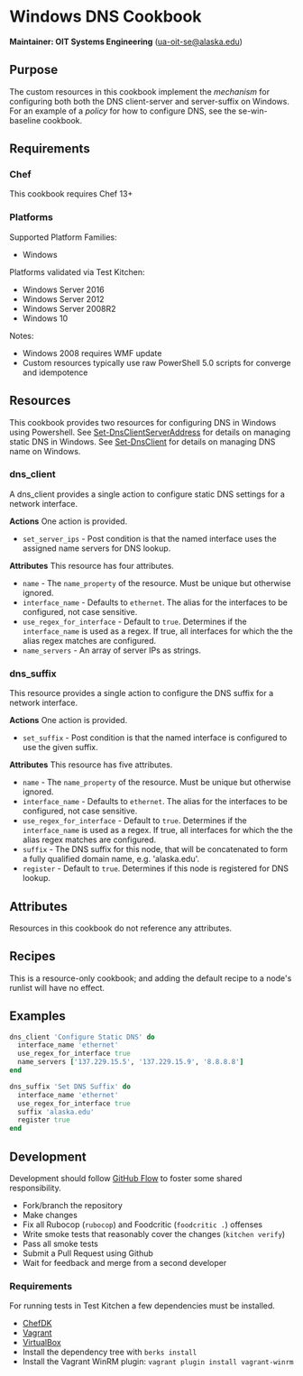 # Windows DNS Cookbook

__Maintainer: OIT Systems Engineering__ (<ua-oit-se@alaska.edu>)

## Purpose

The custom resources in this cookbook implement the _mechanism_ for configuring both both the DNS client-server and server-suffix on Windows.  For an example of a _policy_ for how to configure DNS, see the se-win-baseline cookbook.

## Requirements

### Chef

This cookbook requires Chef 13+

### Platforms

Supported Platform Families:

* Windows

Platforms validated via Test Kitchen:

* Windows Server 2016
* Windows Server 2012
* Windows Server 2008R2
* Windows 10

Notes:

* Windows 2008 requires WMF update
* Custom resources typically use raw PowerShell 5.0 scripts for converge and idempotence

## Resources

This cookbook provides two resources for configuring DNS in Windows using Powershell.  See [Set-DnsClientServerAddress](https://technet.microsoft.com/en-us/itpro/powershell/windows/dnsclient/set-dnsclientserveraddress) for details on managing static DNS in Windows.  See [Set-DnsClient](https://technet.microsoft.com/en-us/itpro/powershell/windows/dnsclient/set-dnsclient) for details on managing DNS name on Windows.

### dns_client
A dns_client provides a single action to configure static DNS settings for a network interface.

__Actions__
One action is provided.

* `set_server_ips` - Post condition is that the named interface uses the assigned name servers for DNS lookup.

__Attributes__
This resource has four attributes.

* `name` - The `name_property` of the resource.  Must be unique but otherwise ignored.
* `interface_name` - Defaults to `ethernet`.  The alias for the interfaces to be configured, not case sensitive.
* `use_regex_for_interface` - Default to `true`.  Determines if the `interface_name` is used as a regex.  If true, all interfaces for which the the alias regex matches are configured.
* `name_servers` - An array of server IPs as strings.

### dns_suffix
This resource provides a single action to configure the DNS suffix for a network interface.

__Actions__
One action is provided.

* `set_suffix` - Post condition is that the named interface is configured to use the given suffix.

__Attributes__
This resource has five attributes.

* `name` - The `name_property` of the resource.  Must be unique but otherwise ignored.
* `interface_name` - Defaults to `ethernet`.  The alias for the interfaces to be configured, not case sensitive.
* `use_regex_for_interface` - Default to `true`.  Determines if the `interface_name` is used as a regex.  If true, all interfaces for which the the alias regex matches are configured.
* `suffix` - The DNS suffix for this node, that will be concatenated to form a fully qualified domain name, e.g. 'alaska.edu'.
* `register` - Default to `true`.  Determines if this node is registered for DNS lookup.

## Attributes
Resources in this cookbook do not reference any attributes.

## Recipes

This is a resource-only cookbook; and adding the default recipe to a node's runlist will have no effect.

## Examples

```ruby
dns_client 'Configure Static DNS' do
  interface_name 'ethernet'
  use_regex_for_interface true
  name_servers ['137.229.15.5', '137.229.15.9', '8.8.8.8']
end

dns_suffix 'Set DNS Suffix' do
  interface_name 'ethernet'
  use_regex_for_interface true
  suffix 'alaska.edu'
  register true
end
```

## Development

Development should follow [GitHub Flow](https://guides.github.com/introduction/flow/) to foster some shared responsibility.

* Fork/branch the repository
* Make changes
* Fix all Rubocop (`rubocop`) and Foodcritic (`foodcritic .`) offenses
* Write smoke tests that reasonably cover the changes (`kitchen verify`)
* Pass all smoke tests
* Submit a Pull Request using Github
* Wait for feedback and merge from a second developer

### Requirements

For running tests in Test Kitchen a few dependencies must be installed.

* [ChefDK](https://downloads.chef.io/chef-dk/)
* [Vagrant](https://www.vagrantup.com/)
* [VirtualBox](https://www.virtualbox.org/wiki/Downloads)
* Install the dependency tree with `berks install`
* Install the Vagrant WinRM plugin:  `vagrant plugin install vagrant-winrm`
